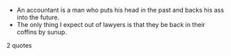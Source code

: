  - An accountant is a man who puts his head in the past and backs his ass into the future.
 - The only thing I expect out of lawyers is that they be back in their coffins by sunup.

2 quotes